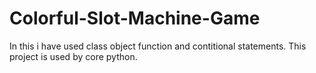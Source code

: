 # Colorful-Slot-Machine-Game
In this i have used class object function and contitional statements. This project is used by core python.
